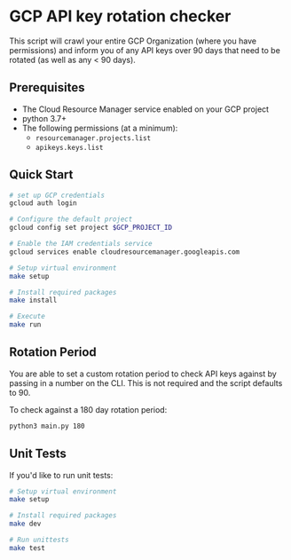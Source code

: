 # GCP API key rotation checker

This script will crawl your entire GCP Organization (where you have permissions) and inform you of any API keys over 90 days that need to be rotated (as well as any < 90 days).

## Prerequisites
* The Cloud Resource Manager service enabled on your GCP project
* python 3.7+
* The following permissions (at a minimum):
    * `resourcemanager.projects.list`
    * `apikeys.keys.list`

## Quick Start

```bash
# set up GCP credentials
gcloud auth login

# Configure the default project
gcloud config set project $GCP_PROJECT_ID

# Enable the IAM credentials service
gcloud services enable cloudresourcemanager.googleapis.com

# Setup virtual environment
make setup

# Install required packages
make install

# Execute
make run
```

## Rotation Period

You are able to set a custom rotation period to check API keys against by passing in a number on the CLI. This is not required and the script defaults to 90.

To check against a 180 day rotation period:

```bash
python3 main.py 180
```


## Unit Tests

If you'd like to run unit tests:

```bash
# Setup virtual environment
make setup

# Install required packages
make dev

# Run unittests
make test
```
